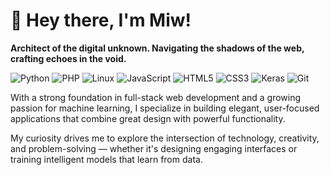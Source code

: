 # 👋 Hey there, I'm Miw!
**Architect of the digital unknown. Navigating the shadows of the web, crafting echoes in the void.**

![Python](https://img.shields.io/badge/Code-Python-informational?style=flat&logo=python&color=3776AB)
![PHP](https://img.shields.io/badge/Code-PHP-informational?style=flat&logo=php&color=777BB4)
![Linux](https://img.shields.io/badge/System-Linux-informational?style=flat&logo=linux&color=FCC624)
![JavaScript](https://img.shields.io/badge/-JavaScript-333333?style=flat&logo=javascript)
![HTML5](https://img.shields.io/badge/-HTML5-333333?style=flat&logo=html5)
![CSS3](https://img.shields.io/badge/-CSS3-333333?style=flat&logo=css3)
![Keras](https://img.shields.io/badge/-Keras-333333?style=flat&logo=keras)
![Git](https://img.shields.io/badge/-Git-333333?style=flat&logo=git)

With a strong foundation in full-stack web development and a growing passion for machine learning, I specialize in building elegant, user-focused applications that combine great design with powerful functionality.

My curiosity drives me to explore the intersection of technology, creativity, and problem-solving — whether it's designing engaging interfaces or training intelligent models that learn from data.

